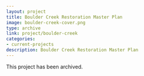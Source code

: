 ```yaml
---
layout: project
title: Boulder Creek Restoration Master Plan
image: boulder-creek-cover.png
type: archive
link: project/boulder-creek
categories:
- current-projects
description: Boulder Creek Restoration Master Plan
---
```

This project has been archived.
